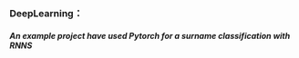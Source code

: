 ### DeepLearning：
#####  An example project have used Pytorch for a surname classification with RNNS